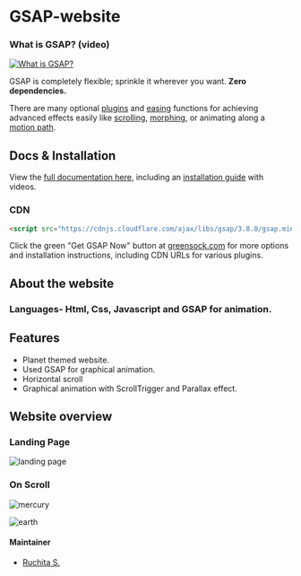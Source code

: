# GSAP-website

### What is GSAP? (video)

[![What is GSAP?](http://greensock.com/_img/github/thumb-what-is-gsap-small.jpg)](http://www.youtube.com/watch?v=RYuau0NeR1U)


GSAP is completely flexible; sprinkle it wherever you want. **Zero dependencies.**

There are many optional <a href="https://greensock.com/gsap-plugins/">plugins</a> and <a href="https://greensock.com/ease-visualizer/">easing</a> functions for achieving advanced effects easily like <a href="https://greensock.com/docs/v3/Plugins/ScrollTrigger">scrolling</a>, <a href="https://greensock.com/morphsvg">morphing</a>, or animating along a <a href="https://greensock.com/docs/v3/Plugins/MotionPathPlugin">motion path</a>. 

## Docs &amp; Installation
View the <a href="https://greensock.com/docs">full documentation here</a>, including an <a href="https://greensock.com/install">installation guide</a> with videos.

### CDN
```html
<script src="https://cdnjs.cloudflare.com/ajax/libs/gsap/3.8.0/gsap.min.js"></script>
```
Click the green "Get GSAP Now" button at <a href="https://greensock.com/?download=GSAP-JS">greensock.com</a> for more options and installation instructions, including CDN URLs for various plugins. 
## About the website 
### Languages- Html, Css, Javascript and GSAP for animation.
## Features
- Planet themed website.
- Used GSAP for graphical animation.
- Horizontal scroll
- Graphical animation with ScrollTrigger and Parallax effect.
## Website overview
### Landing Page
![landing page](https://user-images.githubusercontent.com/71343258/137476794-08046b51-f892-47d7-8d10-3ab7cf165c9a.PNG)
### On Scroll
![mercury](https://user-images.githubusercontent.com/71343258/137476914-89bc6070-e9a8-4201-850e-6b5c7f297765.PNG)

![earth](https://user-images.githubusercontent.com/71343258/137479363-f674b591-a070-43c5-ac07-3408609abfe2.PNG)

#### Maintainer
* [Ruchita S.](https://github.com/ruchi-115)


